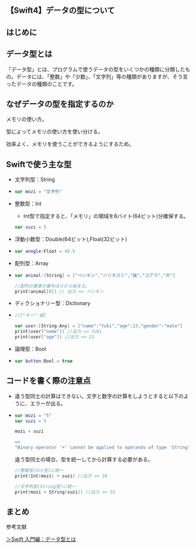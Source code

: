 ## 【Swift4】データの型について

<h2>はじめに</h2>



<h2>データ型とは</h2>

「データ型」とは、プログラムで使うデータの型をいくつかの種類に分類したもの。データには、「整数」や「少数」、「文字列」等の種類がありますが、そう言ったデータの種類のことです。



<h2>なぜデータの型を指定するのか</h2>

メモリの使い方。

型によってメモリの使い方を使い分ける。

効率よく、メモリを使うことができるようにするため。

<h2>Swiftで使う主な型</h2>

* 文字列型：String

* ```swift
  var mozi = "文字列"
  ```

- 整数型：Int

  - Int型で指定すると、「メモリ」の領域を8バイト(64ビット)分確保する。

  ```swift
  var suzi = 5
  ```

- 浮動小数型：Double(64ビット),Float(32ビット)

- ```swift
  var anngle:Float = 45.5
  ```

- 配列型：Array

- ```swift
  var animal:[String] = ["ペンギン","ハリネズミ","猫","コアラ","犬"]
  
  //配列の要素の番号は０から始まる。
  print(animal[0]) // 出力 => ペンギン
  ```

- ディクショナリー型：Dictionary

- ```swift
  //["キー":値]
  
  var user:[String:Any] = ["name":"Yuki","age":23,"gender":"male"]
  print(user["neme"]) //出力 => Yuki
  print(user["age"]) //出力 => 23
  ```

- 論理型：Bool

- ```swift
  var button:Bool = true
  ```

<h2>コードを書く際の注意点</h2>

* 違う型同士の計算はできない。文字と数字の計算をしようとすると以下のように、エラーが出る。

* ```swift
  var mozi = "5"
  var suzi = 5
  
  mozi + suzi
  
  =>
  "Binary operator '+' cannot be applied to operands of type 'String' and 'Int'"
  ```

  違う型同士の場合、型を統一してから計算する必要がある。

  ```swift
  //整数型(Int型)に統一
  print(Int(mozi) + suzi) //出力 => 10
  
  //文字列型(String型)に統一
  print(mozi + String(suzi)) //出力 => 55
  ```

<h2>まとめ</h2>



参考文献

<a href = "https://wp-p.info/tpl_rep.php?cat=swift-biginner&fl=r9">＞Swift 入門編：データ型とは</a>



